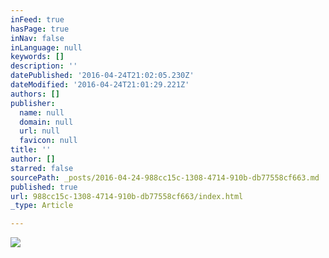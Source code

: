 ```yaml
---
inFeed: true
hasPage: true
inNav: false
inLanguage: null
keywords: []
description: ''
datePublished: '2016-04-24T21:02:05.230Z'
dateModified: '2016-04-24T21:01:29.221Z'
authors: []
publisher:
  name: null
  domain: null
  url: null
  favicon: null
title: ''
author: []
starred: false
sourcePath: _posts/2016-04-24-988cc15c-1308-4714-910b-db77558cf663.md
published: true
url: 988cc15c-1308-4714-910b-db77558cf663/index.html
_type: Article

---
```

![](https://the-grid-user-content.s3-us-west-2.amazonaws.com/bef2ca31-ea9d-47cb-8c87-ab5080305453.jpg)